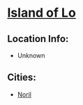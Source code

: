# [Island of Lo](/D%26D/VampireWithThomas/Places/Lands/Island%20of%20Lo.md)

## Location Info:

- Unknown

## Cities:

- [Noril](/D%26D/VampireWithThomas/Places/Towns/Noril.md)

